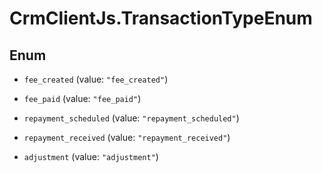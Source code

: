 # CrmClientJs.TransactionTypeEnum

## Enum


* `fee_created` (value: `"fee_created"`)

* `fee_paid` (value: `"fee_paid"`)

* `repayment_scheduled` (value: `"repayment_scheduled"`)

* `repayment_received` (value: `"repayment_received"`)

* `adjustment` (value: `"adjustment"`)


